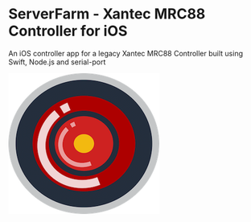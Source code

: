 # ServerFarm - Xantec MRC88 Controller for iOS
An iOS controller app for a legacy Xantec MRC88 Controller built using Swift, Node.js and serial-port

![Logo](images/serverfarmlogo.png)